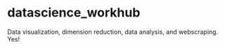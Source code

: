 # datascience_workhub
Data visualization, dimension reduction, data analysis, and webscraping. Yes!
